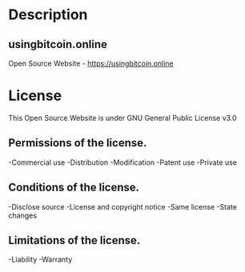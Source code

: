 # Description

## usingbitcoin.online

Open Source Website - https://usingbitcoin.online

# License
This Open Source Website is under GNU General Public License v3.0

## Permissions of the license.

-Commercial use
-Distribution
-Modification
-Patent use
-Private use

## Conditions of the license.

-Disclose source
-License and copyright notice
-Same license
-State changes

## Limitations of the license.

-Liability
-Warranty
